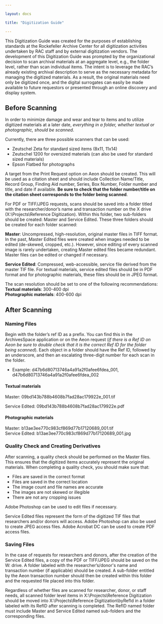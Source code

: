 ```yaml
---

layout: docs

title: "Digitization Guide" 

---
```

This Digitization Guide was created for the purposes of establishing standards at the Rockefeller Archive Center for all digitization activities undertaken by RAC staff and by external digitization vendors. The development of this Digitization Guide was prompted by the organizational decision to scan archival materials at an aggregate level, e.g., the folder level, rather than scan individual items. The intent is to leverage the RAC’s already existing archival description to serve as the necessary metadata for managing the digitized materials. As a result, the original materials need only be digitized once, and the digital surrogates can easily be made available to future requestors or presented through an online discovery and display system.

## Before Scanning

In order to minimize damage and wear and tear to items and to utilize digitized materials at a later date, *everything in a folder, whether textual or photographic, should be scanned*.

Currently, there are three possible scanners that can be used:
* Zeutschel Zeta for standard sized items (8x11, 11x14)
* Zeutschel 1200 for oversized materials (can also be used for standard sized materials)
* Epson Flatbed for photographs

A target from the Print Request option on Aeon should be created. This will be used as a citation sheet and should include Collection Name/Title, Record Group, Finding Aid number, Series, Box Number, Folder number and title, and date if available. **Be sure to check that the folder number/title on the citation sheet corresponds to the folder being scanned**.

For PDF or TIFF/JPEG requests, scans should be saved into a folder titled with the researcher/donor’s name and transaction number on the X drive (X:\Projects\Reference Digitization). Within this folder, two sub-folders should be created: Master and Service Edited. These three folders should be created for each folder scanned: 

**Master**: Uncompressed, high-resolution, original master files in TIFF format. In the past, Master Edited files were created when images needed to be edited (de-skewed, cropped, etc.). However, since editing of every scanned image is rarely undertaken, creating Master edited files became redundant. Master files can be edited or changed if necessary.

**Service Edited**: Compressed, web-accessible, service file derived from the master TIF file. For textual materials, service edited files should be in PDF format and for photographic materials, these files should be in JPEG format.

The scan resolution should be set to one of the following recommendations:  
**Textual materials**: 300-400 dpi  
**Photographic materials**: 400-600 dpi

## After Scanning

### Naming Files
Begin with the folder’s ref ID as a prefix. You can find this in the ArchivesSpace application or on the Aeon request (*if there is a Ref ID on Aeon be sure to double check that it is the correct Ref ID for the folder being scanned*). Each object in a folder should have the Ref ID, followed by an underscore, and then an escalating three-digit number for each scan in the folder.
- Example: d47b6d80713746a4a91a2f0afee6fdea_001, d47b6d80713746a4a91a2f0afee6fdea_002

#### Textual materials
Master: 09bd143b788b4608b7fad28ac179922e_001.tif

Service Edited: 09bd143b788b4608b7fad28ac179922e.pdf

#### Photographic materials
Master: b13ae3ee770c983cf869d77b17120689_001.tif    
Service Edited: b13ae3ee770c983cf869d77b17120689_001.jpg

### Quality Check and Creating Derivatives
After scanning, a quality check should be performed on the Master files. This ensures that the digitized items accurately represent the original materials. When completing a quality check, you should make sure that:
- Files are saved in the correct format
- Files are saved in the correct location
- The image count and file names are accurate
- The images are not skewed or illegible
- There are not any cropping issues

Adobe Photoshop can be used to edit files if necessary. 

Service Edited files represent the form of the digitized TIF files that researchers and/or donors will access. Adobe Photoshop can also be used to create JPEG access files. Adobe Acrobat DC can be used to create PDF access files. 

### Saving Files
In the case of requests for researchers and donors, after the creation of the Service Edited files, a copy of the PDF or TIFF/JPEG should be saved on the W: drive. A folder labeled with the researcher’s/donor's name and transaction number (if applicable) should be created. A sub-folder entitled by the Aeon transaction number should then be created within this folder and the requested file placed into this folder. 

Regardless of whether files are scanned for researcher, donor, or staff needs, all scanned folder level items in X:\Projects\Reference Digitization should be moved into X:\Projects\Reference Digitization\byRefId in a folder labeled with its RefID after scanning is completed. The RefID named folder must include Master and Service Edited named sub-folders and the corresponding files. 










  
   
